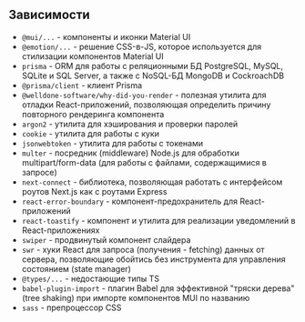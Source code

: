 ## Зависимости

- `@mui/...` - компоненты и иконки Material UI
- `@emotion/...` - решение CSS-в-JS, которое используется для стилизации компонентов Material UI
- `prisma` - ORM для работы с реляционными БД PostgreSQL, MySQL, SQLite и SQL Server, а также с NoSQL-БД MongoDB и CockroachDB
- `@prisma/client` - клиент Prisma
- `@welldone-software/why-did-you-render` - полезная утилита для отладки React-приложений, позволяющая определить причину повторного рендеринга компонента
- `argon2` - утилита для хэширования и проверки паролей
- `cookie` - утилита для работы с куки
- `jsonwebtoken` - утилита для работы с токенами
- `multer` - посредник (middleware) Node.js для обработки multipart/form-data (для работы с файлами, содержащимися в запросе)
- `next-connect` - библиотека, позволяющая работать с интерфейсом роутов Next.js как с роутами Express
- `react-error-boundary` - компонент-предохранитель для React-приложений
- `react-toastify` - компонент и утилита для реализации уведомлений в React-приложениях
- `swiper` - продвинутый компонент слайдера
- `swr` - хуки React для запроса (получения - fetching) данных от сервера, позволяющие обойтись без инструмента для управления состоянием (state manager)
- `@types/...` - недостающие типы TS
- `babel-plugin-import` - плагин Babel для эффективной "тряски дерева" (tree shaking) при импорте компонентов MUI по названию
- `sass` - препроцессор CSS
